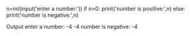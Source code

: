 n=int(input('enter a number:'))
if n>0:
    print('number is positive:',n)
else:
    print('number is negative:',n)


Output
enter a number: -4
-4
number is negative: -4
>
